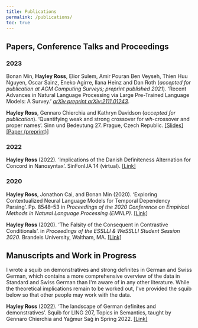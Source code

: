 ```yaml
---
title: Publications
permalink: /publications/
toc: true
---
```


## Papers, Conference Talks and Proceedings

### 2023

Bonan Min, **Hayley Ross**, Elior Sulem, Amir Pouran Ben Veyseh, Thien Huu Nguyen, Oscar Sainz, Eneko Agirre, Ilana Heinz and Dan Roth (_accepted for publication at ACM Computing Surveys; preprint published 2021_). ‘Recent Advances in Natural Language
Processing via Large Pre-Trained Language Models: A Survey.’ <i>[arXiv preprint arXiv:2111.01243](https://arxiv.org/abs/2111.01243)</i>.

**Hayley Ross**, Gennaro Chierchia and Kathryn Davidson (_accepted for publication_). ‘Quantifying weak and strong crossover for _wh_-crossover and proper names’. Sinn und Bedeutung 27. Prague, Czech Republic.  [\[Slides\]](/assets/publications/Ross-et-al_SuB_Crossover_Presentation.pdf) [\[Paper (preprint)\]](/assets/publications/Ross-et-al_SuB_Crossover_Proceedings.pdf)

### 2022

**Hayley Ross** (2022). ‘Implications of the Danish Definiteness Alternation for Concord in Nanosyntax’. SinFonIJA 14 (virtual). [\[Link\]](https://godisnjak.ff.uns.ac.rs/index.php/gff/article/view/2270/2211)

### 2020

**Hayley Ross**, Jonathon Cai, and Bonan Min (2020). ‘Exploring Contextualized Neural Language Models for Temporal Dependency Parsing’. Pp. 8548–53 in <i>Proceedings of the 2020 Conference on Empirical Methods in Natural Language Processing (EMNLP)</i>. [\[Link\]](https://www.aclweb.org/anthology/2020.emnlp-main.689)

**Hayley Ross** (2020). ‘The Falsity of the Consequent in Contrastive Conditionals’. in <i>Proceedings of the ESSLLI &amp; WeSSLLI Student Session 2020</i>. Brandeis University, Waltham, MA. [\[Link\]](https://www.brandeis.edu/nasslli2020/pdfs/student-session-proceedings-compressed.pdf)

## Manuscripts and Work in Progress

I wrote a squib on demonstratives and strong definites in German and Swiss German, which contains a more comprehensive overview of the data in Standard and Swiss German than I'm aware of in any other literature. While the theoretical implications remain to be worked out, I've provided the squib below so that other people may work with the data.

**Hayley Ross** (2022). ‘The landscape of German definites and demonstratives’. Squib for LING 207, Topics in Semantics, taught by Gennaro Chierchia and Yağmur Sağ in Spring 2022.  [\[Link\]](/assets/publications/GermanDemonstratives-Squib_revised.pdf)


